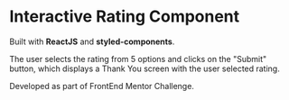 # Interactive Rating Component

Built with **ReactJS** and **styled-components**. <br />

The user selects the rating from 5 options and clicks on the "Submit" button, which displays a Thank You screen with the user selected rating.<br />

Developed as part of FrontEnd Mentor Challenge.
